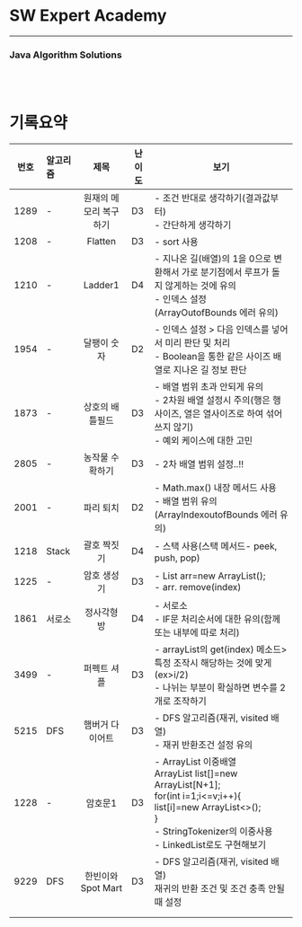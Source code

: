 # SW Expert Academy

----

### Java Algorithm Solutions

<br><br>

# 기록요약


| 번호 | 알고리즘 |          제목          | 난이도 | 보기                                                         |
| ---- | :------- | :--------------------: | ------ | ------------------------------------------------------------ |
| 1289 | -        | 원재의 메모리 복구하기 | D3     | - 조건 반대로 생각하기(결과값부터)<br />- 간단하게 생각하기  |
| 1208 | -        |        Flatten         | D3     | - sort 사용                                                  |
| 1210 | -        |        Ladder1         | D4     | - 지나온 길(배열)의 1을 0으로 변환해서 가로 분기점에서 루프가 돌지 않게하는 것에 유의<br />- 인덱스 설정(ArrayOutofBounds 에러 유의) |
| 1954 | -        |      달팽이 숫자       | D2     | - 인덱스 설정 > 다음 인덱스를 넣어서 미리 판단 및 처리<br />- Boolean을 통한 같은 사이즈 배열로 지나온 길 정보 판단 |
| 1873 | -        |    상호의 배틀필드     | D3     | - 배열 범위 초과 안되게 유의<br />- 2차원 배열 설정시 주의(행은 행사이즈, 열은 열사이즈로 하여 섞어쓰지 않기)<br />- 예외 케이스에 대한 고민 |
| 2805 | -        |    농작물 수확하기     | D3     | - 2차 배열 범위 설정..!!                                     |
| 2001 | -        |       파리 퇴치        | D2     | - Math.max() 내장 메서드 사용<br />- 배열 범위 유의(ArrayIndexoutofBounds 에러 유의) |
| 1218 | Stack    |      괄호 짝짓기       | D4     | - 스택 사용(스택 메서드- peek, push, pop)                    |
| 1225 | -        |      암호 생성기       | D3     | - List<Integer> arr=new ArrayList<Integer>();<br />- arr. remove(index) |
| 1861 | 서로소   |      정사각형 방       | D4     | - 서로소<br />- IF문 처리순서에 대한 유의(함께 또는 내부에 따로 처리) |
| 3499 | -        |      퍼펙트 셔플       | D3     | - arrayList의 get(index) 메소드> 특정 조작시 해당하는 것에 맞게(ex>i/2)<br />- 나뉘는 부분이 확실하면 변수를 2개로 조작하기 |
| 5215 | DFS      |    햄버거 다이어트     | D3     | - DFS 알고리즘(재귀, visited 배열)<br />- 재귀 반환조건 설정 유의 |
| 1228 | -        |        암호문1         | D3     | - ArrayList 이중배열 <br />  ArrayList<Node> list[]=new ArrayList[N+1];<br />  for(int i=1;i<=v;i++){<br />        list[i]=new ArrayList<>();<br />  }<br />- StringTokenizer의 이중사용<br />- LinkedList로도 구현해보기 |
| 9229 | DFS      |   한빈이와 Spot Mart   | D3     | - DFS 알고리즘(재귀, visited 배열)<br />  재귀의 반환 조건 및 조건 충족 안될 때 설정 |
|      |          |                        |        |                                                              |
|      |          |                        |        |                                                              |

